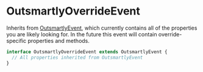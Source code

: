 # OutsmartlyOverrideEvent

Inherits from [OutsmartlyEvent](outsmartlyevent-1.md), which currently contains all of the properties you are likely looking for. In the future this event will contain override-specific properties and methods.

```typescript
interface OutsmartlyOverrideEvent extends OutsmartlyEvent {
  // All properties inherited from OutsmartlyEvent
}
```

